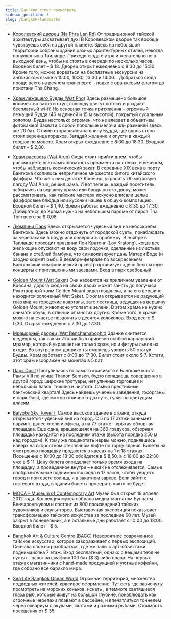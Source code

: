 ```yaml
---
title: Бангкок стоит посмотреть
sidebar_position: 3
slug: /bangkok/landmarks
---
```



- [Королевский дворец (Na Phra Lan Rd)](https://goo.gl/maps/b6v7K5fgWgKV2gd48)
От традиционной тайской архитектуры захватывает дух! В Королевском дворце так вообще чувствуешь себя на другой планете. Здесь на небольшой территории собраны здания разных архитектурных стилей, некогда популярных в Таиланде. Приходи сюда с утра и желательно не в выходной день, чтобы не стоять в очереди по несколько часов. Входной билет – $ 18. Дворец открыт ежедневно с 8:30 до 15:30. Кроме того, можно ворваться на бесплатные экскурсии на английском языке в 10:00, 10:30, 13:30 и 14:00. . Добраться сюда проще всего на речном транспорте – лодке с оранжевым флагом до пристани Tha Chang.

- [Храм лежащего Будды (Wat Pho)](https://goo.gl/maps/MuhFPdegahFiebms7)
Здесь размещено большое количество ватов и ступ, повсюду цветут лотосы и раздают бесплатный wi-fi! Но основная точка притяжения – огромный лежащий Будда (46 м длиной и 15 м высотой), покрытый сусальным золотом. Будда настолько огромен, что не влезает в объективы фотокамер! Захвати с собой побольше мелочи или разменяй здесь же 20 бат. С ними отправляйся за спину Будды, где вдоль стены стоит вереница горшков. Загадай желание и опусти в каждый горшок по монете. Храм открыт ежедневно с 8:00 до 18:30. Входной билет – $ 2,80.

- [Храм рассвета (Wat Arun)](https://goo.gl/maps/1vHSPELFM2Lh7rKG8)
Сюда стоит прийти днем, чтобы рассмотреть всю замысловатость орнамента на стенах, и вечером, чтобы наблюдать космический закат. В середине XIX века в порту Бангкока скопилось неприличное множество битого китайского фарфора. Что же с ним делать? Конечно, украсить 79-метровую пагоду Wat Arun, решил рама. И вот теперь, каждый посетитель, забираясь на вершину храма или бродя по его двору, может рассматривать, как тайские мастера искусно вписали целые фарфоровые блюдца или кусочки чашек в общую композицию. Входной билет – $ 1,40. Время работы: ежедневно с 8:30 до 17:30. Добираться до Храма нужно на небольшом пароме от пирса Tha Tien всего за $ 0,08.

- [Люмпини Парк](https://goo.gl/maps/DbZjTEaUprjxme6j6)
Здесь открывается чудесный вид на небоскребы Бангкока. Здесь можно отдохнуть от городской суеты, понаблюдать за черепахами в пруду или совершить пробежку. В ноябре в Таиланде проходит праздник Лои Кратонг (Loy Kratong), когда все желающие опускают на воду свои лодочки, сделанные из листьев банана и стеблей бамбука, что символизирует дань Матери Воде (и заодно кормят рыб). В декабре-феврале по воскресеньям Бангкокский симфонический оркестр организует здесь бесплатные концерты с приглашенными звездами. Вход в парк свободный.

- [Golden Mount (Wat Saket)](https://goo.gl/maps/dStj7bcyJSWkyxtN9)
Они находятся на приличном удалении от Каосана, дорога сюда на своих двоих может занять до получаса. Рукотворный холм Golden Mount виден издалека, а на его вершине находится золоченый Wat Saket. С холма открывается не радующий глаз вид на городские кварталы, зато лестница, ведущая на вершину Golden Mount, живописно утопает в зелени. В этом храме не нужно снимать обувь, в отличии от многих других. Кроме того, в храме можно на счастье позвонить в десяток колоколов. Вход всего $ 0,30. Открыт ежедневно с 7:30 до 17:30.

- [Мраморный дворец (Wat Benchamabophit)](https://goo.gl/maps/XaRFoM1qGmomgf4H6)
Здание считается шедевром, так как из Италии был привезен особый каррарский мрамор, который украшает не только храм, но и фигуры львов на входе. Во внутреннем дворике ты сможешь увидеть 50 статуй Будды. Храм работает с 8:00 до 17:30. Билет стоит около $ 7. Кстати, этот храм изображен на монетах в 5 бат.

- [Парк Dusit]()
Прогуливаясь от самого красивого в Бангкоке моста Рамы VIII по улице Thanon Samsen, будто попадаешь совершенно в другой город: широкие тротуары, нет уличных торговцев и небольших лавок, тишина и чистота. Самый престижный бангкокский квартал! Здесь найдешь учебные заведения, госорганы и парк Dusit, где можно отлично отдохнуть, гуляя по цветущим аллеям. 

- [Baiyoke Sky Tower II](https://goo.gl/maps/buFodvS67e9AKbhN6)
Самое высокое здание в стране, откуда открывается чудесный вид на город. С 5 по 17 этажи занимает паркинг, далее отели и офисы, а на 77 этаже – крытая обзорная площадка. Еще одна, вращающаяся на 360 градусов, обзорная площадка находится на последнем этаже (высота порядка 250 м над городом). К тому же пощекотать нервы можно, поднявшись наверх на скоростном стеклянном лифте по торцу здания. Билеты на смотровую площадку продаются в кассах на 1 и 18 этажах. Посещение с 10:00 до 18:00 обойдется в $ 8,50, а с 18:00 до 22:30 уже в $ 11. Цену билета определяет только время входа на площадку, а проведенное внутри – никак не отслеживается. Самые сообразительные поднимаются сюда в 17 часов, чтобы увидеть город и при свете солнца, и в закатном зареве. Если зайти с гостевого входа, в здании билеты проверять никто не будет.

- [MOCA – Museum of Contemporary Art](https://goo.gl/maps/mE6e3ozeL4wUgxGi6)
Музей был открыт 18 апреля 2012 года. Коллекция музея собрана медиа-магнатом Бунчаем Бенчаронгкулом и состоит из 800 произведений тайских художников и скульпторов. Выставочная экспозиция показывает трансформацию тайского искусства за последние 60 лет. Музей закрыт в понедельник, а в остальные дни работает с 10:00 до 18:00. Входной билет – $ 5.

- [Bangkok Art & Culture Centre (BACC)](https://goo.gl/maps/QXLmVuwCxpUkBapcA)
Невероятное современное тайское искусство, которое завораживает с первых экспозиций. Сначала сложно разобраться, где же залы с арт-объектами: поднимайсяна 7 этаж. Вход бесплатный, однако с вещами тебя не пустят – залог за шкафчик 100 бат ($ 3) либо права. На первых этажах магазинчики с hand-made продукцией и уютные кофейни, где собрано все барахло мира.

- [Sea Life Bangkok Ocean World](https://goo.gl/maps/8QSqavjwrw699xpf9)
Огромная территория, множество подводных жителей, красивое оформление. Тут есть где зависнуть: посмотреть на морских коньков, искать , в темноте светящиеся глаза рыб, которые живут на большой глубине, понаблюдать как огромные черепахи плавают в бассейне, и впечатлиться тоннелем через оквариум с акулами, скатами и разными рыбами. Стоимость посещения от $ 35.